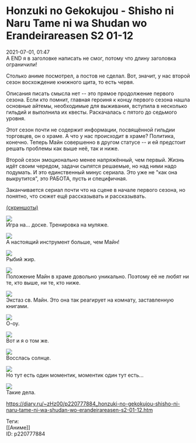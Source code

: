 Honzuki no Gekokujou - Shisho ni Naru Tame ni wa Shudan wo Erandeirareasen S2 01-12
====================================================================================

   
 2021-07-01, 01:47   
  А END я в заголовке написать не смог, потому что длину заголовка ограничили!   
   
 Столько аниме посмотрел, а постов не сделал. Вот, значит, у нас второй сезон восхождение книжного щита, то есть червя.   
   
 Описания писать смысла нет -- это прямое продолжение первого сезона. Если кто помнит, главная героиня к концу первого сезона нашла основные айтемы, необходимые для выживания, вступила в несколько гильдий и выполнила их квесты. Раскачалась с пятого до седьмого уровня.   
   
 Этот сезон почти не содержит информации, посвящённой гильдии торговцев, он о храме. А что у нас происходит в храме? Политика, конечно. Теперь Майн совершенно в другом статусе -- и ей предстоит решать проблемы как выше неё, так и ниже.   
   
 Второй сезон эмоционально менее напряжённый, чем первый. Жизнь идёт своим чередом, задачи сыпятся решаемые, но над ними надо подумать. И это единственный минус сериала. Это уже не "как она выкрутится", это РАБОТА, пусть и специфичная.   
   
 Заканчивается сериал почти что на сцене в начале первого сезона, но понятно, что сюжет ещё рассказывать и рассказывать.   
   
  [(скриншоты)](https://zHz00.diary.ru/p220777884.htm?index=1#linkmore220777884m1)      
    
  [![](https://a.radikal.ru/a40/2106/0b/f2fe82d458cet.jpg)](https://a.radikal.ru/a40/2106/0b/f2fe82d458ce.jpg)    
 Игра на... доске. Тренировка на муляже.   
   
  [![](https://b.radikal.ru/b18/2106/e1/bd96fff6c237t.jpg)](https://b.radikal.ru/b18/2106/e1/bd96fff6c237.jpg)    
 А настоящий инструмент больше, чем Майн!   
   
  [![](https://b.radikal.ru/b27/2106/41/fcb9bc963128t.jpg)](https://b.radikal.ru/b27/2106/41/fcb9bc963128.jpg)    
 Рыбий жир.   
   
  [![](https://c.radikal.ru/c30/2106/9a/5769a7a1a082t.jpg)](https://c.radikal.ru/c30/2106/9a/5769a7a1a082.jpg)    
 Положение Майн в храме довольно уникально. Поэтому её не любят ни те, кто выше, ни те, кто ниже.   
   
  [![](https://a.radikal.ru/a43/2106/53/3556565f4bf1t.jpg)](https://a.radikal.ru/a43/2106/53/3556565f4bf1.jpg)    
 Экстаз св. Майн. Это она так реагирует на комнату, заставленную книгами.   
   
  [![](https://d.radikal.ru/d42/2106/cb/c786b3d9e871t.jpg)](https://d.radikal.ru/d42/2106/cb/c786b3d9e871.jpg)    
 О-оу.   
   
  [![](https://a.radikal.ru/a01/2106/ed/4e3a8a8ce459t.jpg)](https://a.radikal.ru/a01/2106/ed/4e3a8a8ce459.jpg)    
 Вот и я о том же.   
   
  [![](https://b.radikal.ru/b04/2106/df/4cf2363a3e89t.jpg)](https://b.radikal.ru/b04/2106/df/4cf2363a3e89.jpg)    
 Восслась солнце.   
   
  [![](https://d.radikal.ru/d13/2106/75/aeb64ca1b484t.jpg)](https://d.radikal.ru/d13/2106/75/aeb64ca1b484.jpg)    
 Но тут есть один моментик, моментик один тут есть...   
   
  [![](https://b.radikal.ru/b07/2106/78/5330a007482ft.jpg)](https://b.radikal.ru/b07/2106/78/5330a007482f.jpg)    
 Такие дела.   
   
   
      
   
    
 <https://diary.ru/~zHz00/p220777884_honzuki-no-gekokujou-shisho-ni-naru-tame-ni-wa-shudan-wo-erandeirareasen-s2-01-12.htm>   
   
 Теги:   
 [[Аниме]]   
 ID: p220777884